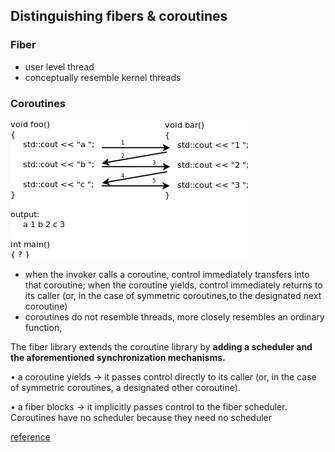 ## Distinguishing fibers & coroutines

### Fiber 
- user level thread
- conceptually resemble kernel threads

### Coroutines
![](coroutine.png)
- when the invoker calls a coroutine, control immediately transfers into that coroutine; 
  when the coroutine yields, control immediately returns to its caller 
  (or, in the case of symmetric coroutines,to the designated next coroutine)
- coroutines do not resemble threads, more closely resembles an ordinary function,

The fiber library extends the coroutine library by **adding a scheduler and the aforementioned synchronization mechanisms.**

• a coroutine yields -> it passes control directly to its caller (or, in the case of symmetric coroutines, a designated
other coroutine).

• a fiber blocks -> it implicitly passes control to the fiber scheduler. Coroutines have no scheduler because they need no scheduler

[reference](http://www.open-std.org/jtc1/sc22/wg21/docs/papers/2014/n4024.pdf)
  

